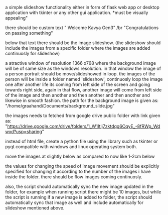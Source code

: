 
a simple slideshow functionality either in form of flask web app or desktop application with tkinter or any other gui application. *must be visually appealing" 

there should be custom text " Welcome Kavya Gen3" /br
                            "Congratulations on passing something"


below that text there should be the image slideshow. (the slideshow should include the images from a specific folder where the images are added continuosly for slideshow)



a atractive window of resolution 1366 x768 where the background image will be of same size as the windows resolution. in that window the image of a person portrait should be move/slideshowed in loop. the images of the person will be inside a folder named 'slideshow', continuosly loop the image one after another life its coming from left side of the screen and going towards right side, again in that flow, another image will come from left side of the image and then another and then another and then another and likewise in smooth fashion. the path for the background image is given as: "/home/graahand/Documents/background_slide.jpg"   

the images needs to fetched from google drive public folder with link given as: "https://drive.google.com/drive/folders/1_W1ItIj7zktdqg6CqyE_-8fRWp_Wdwxd?usp=sharing"

instead of html file, create a python file using the library such as tkinter or pyqt compatible with windows and linux operating system both.

move the images at slightly below as compared to now like 1-2cm below

the values for changing the speed of image movement should be explicitly specified for changing it according to the number of the images i have inside the folder. there should be flow images coming continuosly. 

also, the script should automatically sync the new image updated in the folder, for example when running script there might be 10 images, but while the script is running if a new image is added to folder, the script should automatically sync that image as well and include automatically for slideshow mentioned above. 

